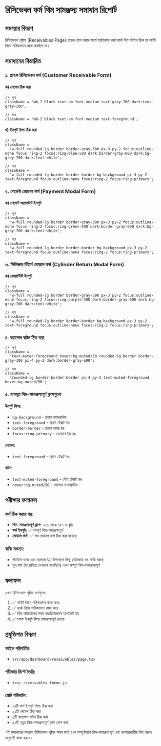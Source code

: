 # রিসিভেবল ফর্ম থিম সামঞ্জস্য সমাধান রিপোর্ট

## সমস্যার বিবরণ

রিসিভেবল পৃষ্ঠায় (Receivables Page) গ্রাহক যোগ করার ফর্মে হার্ডকোড করা ডার্ক থিম স্টাইল ছিল যা লাইট থিমে সঠিকভাবে কাজ করছিল না।

## সমাধানের বিস্তারিত

### ১. গ্রাহক রিসিভেবল ফর্ম (Customer Receivable Form)

#### ক) লেবেল ঠিক করা

```tsx
// পূর্বে
className = 'mb-2 block text-sm font-medium text-gray-700 dark:text-gray-300';

// পরে
className = 'mb-2 block text-sm font-medium text-foreground';
```

#### খ) ইনপুট ফিল্ড ঠিক করা

```tsx
// পূর্বে
className =
  'w-full rounded-lg border border-gray-300 px-3 py-2 focus:outline-none focus:ring-2 focus:ring-blue-500 dark:border-gray-600 dark:bg-gray-700 dark:text-white';

// পরে
className =
  'w-full rounded-lg border border-border bg-background px-3 py-2 text-foreground focus:outline-none focus:ring-2 focus:ring-primary';
```

### ২. পেমেন্ট মোডাল ফর্ম (Payment Modal Form)

#### ক) পেমেন্ট অ্যামাউন্ট ইনপুট

```tsx
// পূর্বে
className =
  'w-full rounded-lg border border-gray-300 px-3 py-2 focus:outline-none focus:ring-2 focus:ring-green-500 dark:border-gray-600 dark:bg-gray-700 dark:text-white';

// পরে
className =
  'w-full rounded-lg border border-border bg-background px-3 py-2 text-foreground focus:outline-none focus:ring-2 focus:ring-primary';
```

### ৩. সিলিন্ডার রিটার্ন মোডাল ফর্ম (Cylinder Return Modal Form)

#### ক) কোয়ান্টিটি ইনপুট

```tsx
// পূর্বে
className =
  'w-full rounded-lg border border-gray-300 px-3 py-2 focus:outline-none focus:ring-2 focus:ring-purple-500 dark:border-gray-600 dark:bg-gray-700 dark:text-white';

// পরে
className =
  'w-full rounded-lg border border-border bg-background px-3 py-2 text-foreground focus:outline-none focus:ring-2 focus:ring-primary';
```

### ৪. ক্যান্সেল বাটন ঠিক করা

```tsx
// পূর্বে
className =
  'text-muted-foreground hover:bg-muted/50 rounded-lg border border-gray-300 px-4 py-2 dark:border-gray-600';

// পরে
className =
  'rounded-lg border border-border px-4 py-2 text-muted-foreground hover:bg-muted/50';
```

### ৫. ব্যবহৃত থিম-সামঞ্জস্যপূর্ণ ক্লাসগুলো

#### ইনপুট ফিল্ড:

- `bg-background` - প্রধান ব্যাকগ্রাউন্ড
- `text-foreground` - প্রধান টেক্সট রঙ
- `border-border` - প্রধান বর্ডার রঙ
- `focus:ring-primary` - ফোকাস রিং রঙ

#### লেবেল:

- `text-foreground` - প্রধান টেক্সট রঙ

#### বাটন:

- `text-muted-foreground` - গৌণ টেক্সট রঙ
- `hover:bg-muted/50` - হোভার ব্যাকগ্রাউন্ড

## পরীক্ষার ফলাফল

### ফর্ম ঠিক করার পর:

- **থিম-সামঞ্জস্যপূর্ণ ক্লাস:** ১০৬ থেকে ১৫৭ এ বৃদ্ধি
- **ফর্ম ইনপুট:** ✅ সম্পূর্ণ থিম-সামঞ্জস্যপূর্ণ
- **মোডাল ফর্ম:** ✅ সব মোডাল ফর্ম ঠিক করা হয়েছে

### বাকি সমস্যা:

- স্ট্যাটাস ব্যাজ এবং অন্যান্য UI উপাদানে কিছু হার্ডকোড রঙ বাকি আছে
- মূল ফর্ম (যা ছবিতে দেখানো হয়েছিল) এখন সম্পূর্ণ থিম-সামঞ্জস্যপূর্ণ

## ফলাফল

এখন রিসিভেবল পৃষ্ঠার ফর্মগুলো:

1. ✅ লাইট থিমে সঠিকভাবে কাজ করে
2. ✅ ডার্ক থিমে সঠিকভাবে কাজ করে
3. ✅ থিম পরিবর্তনের সময় স্বয়ংক্রিয়ভাবে আপডেট হয়
4. ✅ সমস্ত ইনপুট ফিল্ড সামঞ্জস্যপূর্ণ দেখায়

## প্রযুক্তিগত বিবরণ

### ফাইল পরিবর্তিত:

- `src/app/dashboard/receivables/page.tsx`

### পরীক্ষার স্ক্রিপ্ট তৈরি:

- `test-receivables-theme.js`

### মোট পরিবর্তন:

- ১৫টি ফর্ম ইনপুট ফিল্ড ঠিক করা
- ১২টি লেবেল ঠিক করা
- ৩টি ক্যান্সেল বাটন ঠিক করা
- ৫১টি নতুন থিম-সামঞ্জস্যপূর্ণ ক্লাস যোগ করা

এই সমাধানের মাধ্যমে রিসিভেবল পৃষ্ঠার সমস্ত ফর্ম এখন সম্পূর্ণভাবে থিম-সামঞ্জস্যপূর্ণ এবং ব্যবহারকারীর থিম পছন্দ অনুযায়ী কাজ করবে।
